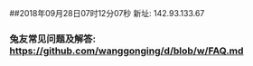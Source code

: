 ##2018年09月28日07时12分07秒 新址: 142.93.133.67
### 兔友常见问题及解答: https://github.com/wanggonging/d/blob/w/FAQ.md
